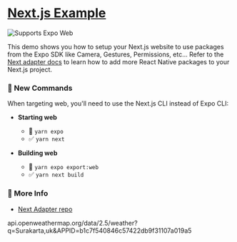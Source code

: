 # [Next.js Example](https://www.nextjs.org/)

<p>
  <!-- Web -->
  <img alt="Supports Expo Web" longdesc="Supports Expo Web" src="https://img.shields.io/badge/web-4630EB.svg?style=flat-square&logo=GOOGLE-CHROME&labelColor=4285F4&logoColor=fff" />
</p>

This demo shows you how to setup your Next.js website to use packages from the Expo SDK like Camera, Gestures, Permissions, etc... Refer to the [Next adapter docs](https://github.com/expo/expo-cli/tree/main/packages/next-adapter) to learn how to add more React Native packages to your Next.js project.

### 🏁 New Commands

When targeting web, you'll need to use the Next.js CLI instead of Expo CLI:

- **Starting web**

  - 🚫 `yarn expo`
  - ✅ `yarn next`

- **Building web**
  - 🚫 `yarn expo export:web`
  - ✅ `yarn next build`

### 👀 More Info

- [Next Adapter repo](https://github.com/expo/expo-cli/tree/main/packages/next-adapter)

api.openweathermap.org/data/2.5/weather?q=Surakarta,uk&APPID=b1c7f540846c57422db9f31107a019a5
